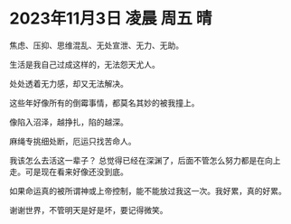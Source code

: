 # 2023年11月3日 凌晨 周五 晴

焦虑、压抑、思维混乱、无处宣泄、无力、无助。

生活是我自己过成这样的，无法怨天尤人。

处处透着无力感，却又无法解决。

这些年好像所有的倒霉事情，都莫名其妙的被我撞上。

像陷入沼泽，越挣扎，陷的越深。

麻绳专挑细处断，厄运只找苦命人。

我该怎么去活这一辈子？ 总觉得已经在深渊了，后面不管怎么努力都是在向上走。可是现在看来好像还没到底。

如果命运真的被所谓神或上帝控制，能不能放过我这一次。我好累，真的好累。

谢谢世界，不管明天是好是坏，要记得微笑。
